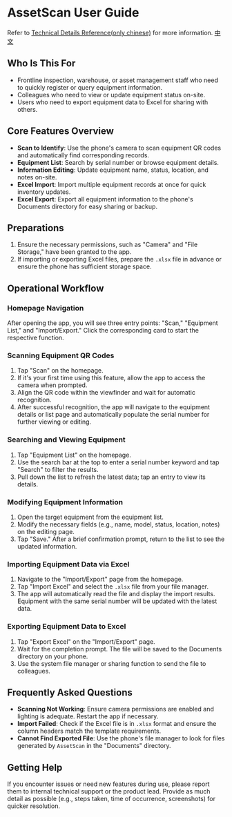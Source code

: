# AssetScan User Guide
Refer to [Technical Details Reference(only chinese)](./TechManual.md) for more information.
[中文](./readme_zh.md) 

## Who Is This For
- Frontline inspection, warehouse, or asset management staff who need to quickly register or query equipment information.
- Colleagues who need to view or update equipment status on-site.
- Users who need to export equipment data to Excel for sharing with others.

## Core Features Overview
- **Scan to Identify**: Use the phone's camera to scan equipment QR codes and automatically find corresponding records.
- **Equipment List**: Search by serial number or browse equipment details.
- **Information Editing**: Update equipment name, status, location, and notes on-site.
- **Excel Import**: Import multiple equipment records at once for quick inventory updates.
- **Excel Export**: Export all equipment information to the phone's Documents directory for easy sharing or backup.

## Preparations
1. Ensure the necessary permissions, such as "Camera" and "File Storage," have been granted to the app.
2. If importing or exporting Excel files, prepare the `.xlsx` file in advance or ensure the phone has sufficient storage space.

## Operational Workflow

### Homepage Navigation
After opening the app, you will see three entry points: "Scan," "Equipment List," and "Import/Export." Click the corresponding card to start the respective function.

### Scanning Equipment QR Codes
1. Tap "Scan" on the homepage.
2. If it's your first time using this feature, allow the app to access the camera when prompted.
3. Align the QR code within the viewfinder and wait for automatic recognition.
4. After successful recognition, the app will navigate to the equipment details or list page and automatically populate the serial number for further viewing or editing.

### Searching and Viewing Equipment
1. Tap "Equipment List" on the homepage.
2. Use the search bar at the top to enter a serial number keyword and tap "Search" to filter the results.
3. Pull down the list to refresh the latest data; tap an entry to view its details.

### Modifying Equipment Information
1. Open the target equipment from the equipment list.
2. Modify the necessary fields (e.g., name, model, status, location, notes) on the editing page.
3. Tap "Save." After a brief confirmation prompt, return to the list to see the updated information.

### Importing Equipment Data via Excel
1. Navigate to the "Import/Export" page from the homepage.
2. Tap "Import Excel" and select the `.xlsx` file from your file manager.
3. The app will automatically read the file and display the import results. Equipment with the same serial number will be updated with the latest data.

### Exporting Equipment Data to Excel
1. Tap "Export Excel" on the "Import/Export" page.
2. Wait for the completion prompt. The file will be saved to the Documents directory on your phone.
3. Use the system file manager or sharing function to send the file to colleagues.

## Frequently Asked Questions
- **Scanning Not Working**: Ensure camera permissions are enabled and lighting is adequate. Restart the app if necessary.
- **Import Failed**: Check if the Excel file is in `.xlsx` format and ensure the column headers match the template requirements.
- **Cannot Find Exported File**: Use the phone's file manager to look for files generated by `AssetScan` in the "Documents" directory.

## Getting Help
If you encounter issues or need new features during use, please report them to internal technical support or the product lead. Provide as much detail as possible (e.g., steps taken, time of occurrence, screenshots) for quicker resolution.